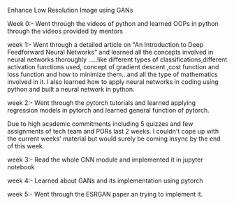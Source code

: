 ﻿Enhance Low Resolution Image using GANs

Week 0:- Went through the videos of python and learned OOPs in python through the videos provided by mentors

week 1:- Went through a detailed article on "An Introduction to Deep Feedforward Neural Networks" and learned all 
         the concepts involved in neural networks thoroughly .....like different types of 
         classifications,different activation functions used, concept of gradient descent ,cost function and loss 
         function and how to minimize them...and all the type of mathematics involved in it.
         I also learned how to apply neural networks in coding using python and built a neural network in python.

week 2:- Went through the pytorch tutorials and learned applying regression models in pytorch and learned general 
         function of pytorch.


Due to high academic commitments including 5 quizzes and few assignments of tech team and PORs last 2 weeks. I  couldn't cope up with the current weeks' material but would surely be coming insync by the end of this week.

week 3:- Read the whole CNN module and implemented it in jupyter notebook


week 4:- Learned about GANs and its implementation using pytorch


week 5:- Went through the ESRGAN paper an trying to implement it.
